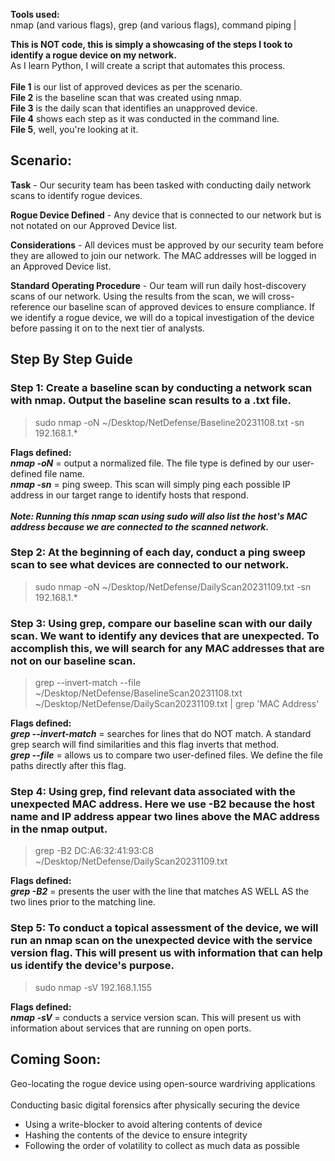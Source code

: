 **Tools used:**
\
nmap (and various flags), grep (and various flags), command piping |

**This is NOT code, this is simply a showcasing of the steps I took to identify a rogue device on my network.**
\
As I learn Python, I will create a script that automates this process.
\
\
**File 1** is our list of approved devices as per the scenario.
\
**File 2** is the baseline scan that was created using nmap.
\
**File 3** is the daily scan that identifies an unapproved device.
\
**File 4** shows each step as it was conducted in the command line.
\
**File 5**, well, you're looking at it.

## Scenario:

**Task** - Our security team has been tasked with conducting daily network scans to identify rogue devices.

**Rogue Device Defined** - Any device that is connected to our network but is not notated on our Approved Device list.

**Considerations** - All devices must be approved by our security team before they are allowed to join our network. The MAC addresses will be logged in an Approved Device list.

**Standard Operating Procedure** - Our team will run daily host-discovery scans of our network. Using the results from the scan, we will cross-reference our baseline scan of approved devices to ensure compliance. If we identify a rogue device, we will do a topical investigation of the device before passing it on to the next tier of analysts.

## Step By Step Guide

### Step 1: Create a baseline scan by conducting a network scan with nmap. Output the baseline scan results to a .txt file.
> sudo nmap -oN ~/Desktop/NetDefense/Baseline20231108.txt -sn 192.168.1.*

**Flags defined:**
\
***nmap -oN*** = output a normalized file. The file type is defined by our user-defined file name.
\
***nmap -sn*** = ping sweep. This scan will simply ping each possible IP address in our target range to identify hosts that respond.
\
\
***Note: Running this nmap scan using sudo will also list the host's MAC address because we are connected to the scanned network.***

### Step 2: At the beginning of each day, conduct a ping sweep scan to see what devices are connected to our network.
> sudo nmap -oN ~/Desktop/NetDefense/DailyScan20231109.txt -sn 192.168.1.*

### Step 3: Using grep, compare our baseline scan with our daily scan. We want to identify any devices that are unexpected. To accomplish this, we will search for any MAC addresses that are not on our baseline scan.
> grep --invert-match --file ~/Desktop/NetDefense/BaselineScan20231108.txt ~/Desktop/NetDefense/DailyScan20231109.txt | grep 'MAC Address'

**Flags defined:**
\
***grep --invert-match*** = searches for lines that do NOT match. A standard grep search will find similarities and this flag inverts that method.
\
***grep --file*** = allows us to compare two user-defined files. We define the file paths directly after this flag.

### Step 4: Using grep, find relevant data associated with the unexpected MAC address. Here we use -B2 because the host name and IP address appear two lines above the MAC address in the nmap output.
> grep -B2 DC:A6:32:41:93:C8 ~/Desktop/NetDefense/DailyScan20231109.txt

**Flags defined:**
\
***grep -B2*** = presents the user with the line that matches AS WELL AS the two lines prior to the matching line.

### Step 5: To conduct a topical assessment of the device, we will run an nmap scan on the unexpected device with the service version flag. This will present us with information that can help us identify the device's purpose.
> sudo nmap -sV 192.168.1.155

**Flags defined:**
\
***nmap -sV*** = conducts a service version scan. This will present us with information about services that are running on open ports. 

## Coming Soon:

Geo-locating the rogue device using open-source wardriving applications
\
\
Conducting basic digital forensics after physically securing the device
   - Using a write-blocker to avoid altering contents of device
   - Hashing the contents of the device to ensure integrity
   - Following the order of volatility to collect as much data as possible
     
